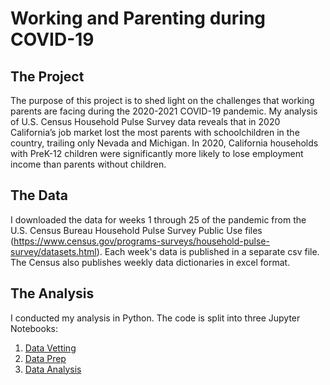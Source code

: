 # Working and Parenting during COVID-19

## The Project
The purpose of this project is to shed light on the challenges that working parents are facing during the 2020-2021 COVID-19 pandemic. My analysis of U.S. Census Household Pulse Survey data reveals that in 2020 California’s job market lost the most parents with schoolchildren in the country, trailing only Nevada and Michigan. In 2020, California households with PreK-12 children were significantly more likely to lose employment income than parents without children.

## The Data
I downloaded the data for weeks 1 through 25 of the pandemic from the U.S. Census Bureau Household Pulse Survey Public Use files (https://www.census.gov/programs-surveys/household-pulse-survey/datasets.html). Each week's data is published in a separate csv file. The Census also publishes weekly data dictionaries in excel format.

## The Analysis
I conducted my analysis in Python. The code is split into three Jupyter Notebooks:
1. [Data Vetting](https://github.com/carolineghisolfi/California_Working_Parents/blob/main/notebooks/data_vetting.ipynb)
2. [Data Prep](https://github.com/carolineghisolfi/California_Working_Parents/blob/main/notebooks/data_prep.ipynb)
3. [Data Analysis](https://github.com/carolineghisolfi/California_Working_Parents/blob/main/notebooks/data_analysis.ipynb)

